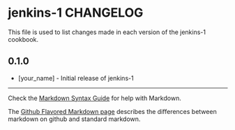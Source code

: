 jenkins-1 CHANGELOG
===================

This file is used to list changes made in each version of the jenkins-1 cookbook.

0.1.0
-----
- [your_name] - Initial release of jenkins-1

- - -
Check the [Markdown Syntax Guide](http://daringfireball.net/projects/markdown/syntax) for help with Markdown.

The [Github Flavored Markdown page](http://github.github.com/github-flavored-markdown/) describes the differences between markdown on github and standard markdown.
